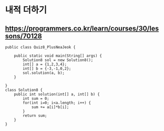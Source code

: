 # 내적 더하기
## https://programmers.co.kr/learn/courses/30/lessons/70128
```
public class Quiz8_PlusNeaJeok {

	public static void main(String[] args) {
		Solution8 sol = new Solution8();
		int[] a = {1,2,3,4};
		int[] b = {-3,-1,0,2};
		sol.solution(a, b);
	}

}
class Solution8 {
    public int solution(int[] a, int[] b) {
    	int sum = 0;
    	for(int i=0; i<a.length; i++) {
    		sum += a[i]*b[i];
    	}
        return sum;
    }
}
```

